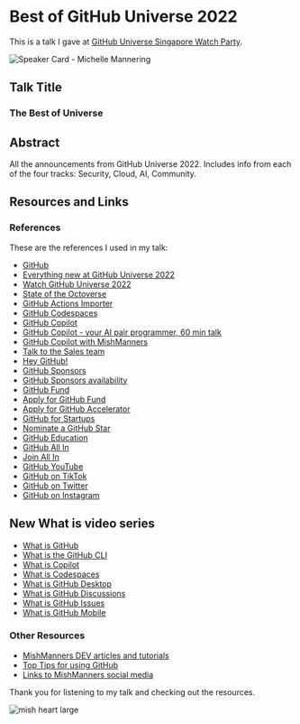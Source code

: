 # Best of GitHub Universe 2022

This is a talk I gave at [GitHub Universe Singapore Watch Party](https://resources.github.com/universe-2022-singapore-watch-party/).

![Speaker Card - Michelle Mannering](https://user-images.githubusercontent.com/36594527/203349774-6859f4cf-b1b3-4cd5-87b8-3487b5866cdd.jpg)

## Talk Title

### The Best of Universe

## Abstract

All the announcements from GitHub Universe 2022. Includes info from each of the four tracks: Security, Cloud, AI, Community.

## Resources and Links

### References

These are the references I used in my talk:

- [GitHub](https://github.com)
- [Everything new at GitHub Universe 2022](https://github.blog/2022-11-09-everything-new-from-github-universe-2022/)
- [Watch GitHub Universe 2022](https://githubuniverse.com)
- [State of the Octoverse](https://octoverse.github.com/)
- [GitHub Actions Importer](https://github.blog/2022-11-10-introducing-github-actions-importer/)
- [GitHub Codespaces](https://github.com/features/codespaces)
- [GitHub Copilot](https://github.com/features/copilot)
- [GitHub Copilot - your AI pair programmer, 60 min talk](https://youtu.be/XX914bV5GmQ?t=20674)
- [GitHub Copilot with MishManners](https://www.youtube.com/watch?v=FoXdaXbPUrc&ab_channel=CarlFranklin)
- [Talk to the Sales team](https://github.com/enterprise/contact)
- [Hey GitHub!](https://githubnext.com/projects/hey-github/)
- [GitHub Sponsors](https://github.com/sponsors)
- [GitHub Sponsors availability](https://github.blog/2022-07-28-github-sponsors-available-in-30-new-regions-2/)
- [GitHub Fund](https://github.blog/2022-11-09-an-open-source-economy-built-by-developers-for-developers/)
- [Apply for GitHub Fund](mailto:fund@github.com)
- [Apply for GitHub Accelerator](https://accelerator.github.com/)
- [GitHub for Startups](https://github.com/enterprise/startups/)
- [Nominate a GitHub Star](https://stars.github.com)
- [GitHub Education](https://education.github.com/)
- [GitHub All In](https://github.blog/2022-06-02-github-all-in-our-first-student-cohort-and-whats-next/)
- [Join All In](https://github.com/AllInOpenSource/All-In)
- [GitHub YouTube](https://youtube.com/c/github)
- [GitHub on TikTok](https://tiktok.com/github)
- [GitHub on Twitter](https://twitter.com/github)
- [GitHub on Instagram](https://instagram.com/github)

## New What is video series

- [What is GitHub](https://youtu.be/pBy1zgt0XPc)
- [What is the GitHub CLI](https://youtu.be/uy_PEGgUF4U)
- [What is Copilot](https://youtu.be/IqXNhakuwVc)
- [What is Codespaces](https://youtu.be/sYJ3CHtT6WM)
- [What is GitHub Desktop](https://youtu.be/l7uo1d3R0Wo)
- [What is GitHub Discussions](https://youtu.be/bErGYN3Ljz8)
- [What is GitHub Issues](https://youtu.be/6HWw7rhwvtY)
- [What is GitHub Mobile](https://youtu.be/ObPdcm6jWoQ)

### Other Resources

- [MishManners DEV articles and tutorials](https://dev.to/mishmanners)
- [Top Tips for using GitHub](https://dev.to/mishmanners/top-tips-for-using-github-l4m)
- [Links to MishManners social media](https://mishmanners.info)

Thank you for listening to my talk and checking out the resources.

![mish heart large](https://user-images.githubusercontent.com/36594527/195619762-82827b2e-bfdd-49b6-b8df-5b9e15f4f044.png)
